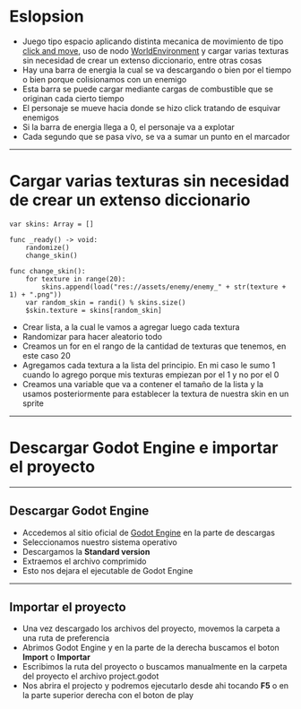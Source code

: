 # Eslopsion
* Juego tipo espacio aplicando distinta mecanica de movimiento de tipo [click and move](https://docs.godotengine.org/en/latest/tutorials/2d/2d_movement.html#click-and-move), uso de nodo [WorldEnvironment](https://docs.godotengine.org/es/stable/classes/class_worldenvironment.html) y cargar varias texturas sin necesidad de crear un extenso diccionario, entre otras cosas
* Hay una barra de energia la cual se va descargando o bien por el tiempo o bien porque colisionamos con un enemigo
* Esta barra se puede cargar mediante cargas de combustible que se originan cada cierto tiempo
* El personaje se mueve hacia donde se hizo click tratando de esquivar enemigos
* Si la barra de energia llega a 0, el personaje va a explotar
* Cada segundo que se pasa vivo, se va a sumar un punto en el marcador
---
# Cargar varias texturas sin necesidad de crear un extenso diccionario
```gdscript
var skins: Array = []

func _ready() -> void:
	randomize()
	change_skin()

func change_skin():
	for texture in range(20):
		skins.append(load("res://assets/enemy/enemy_" + str(texture + 1) + ".png"))
	var random_skin = randi() % skins.size()
	$skin.texture = skins[random_skin]
```
* Crear lista, a la cual le vamos a agregar luego cada textura
* Randomizar para hacer aleatorio todo
* Creamos un for en el rango de la cantidad de texturas que tenemos, en este caso 20
* Agregamos cada textura a la lista del principio. En mi caso le sumo 1 cuando lo agrego porque mis texturas empiezan por el 1 y no por el 0
* Creamos una variable que va a contener el tamaño de la lista y la usamos posteriormente para establecer la textura de nuestra skin en un sprite
---
# Descargar Godot Engine e importar el proyecto
---

## Descargar Godot Engine

* Accedemos al sitio oficial de [Godot Engine](https://godotengine.org/download) en la parte de descargas
* Seleccionamos nuestro sistema operativo
* Descargamos la **Standard version**
* Extraemos el archivo comprimido
* Esto nos dejara el ejecutable de Godot Engine

---

## Importar el proyecto

* Una vez descargado los archivos del proyecto, movemos la carpeta a una ruta de preferencia
* Abrimos Godot Engine y en la parte de la derecha buscamos el boton **Import** o **Importar**
* Escribimos la ruta del proyecto o buscamos manualmente en la carpeta del proyecto el archivo project.godot 
* Nos abrira el projecto y podremos ejecutarlo desde ahi tocando **F5** o en la parte superior derecha con el boton de play
